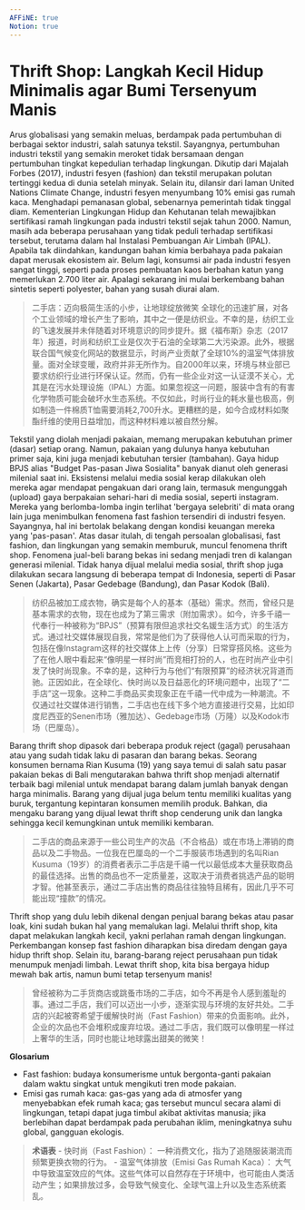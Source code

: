 ```yaml
---
AFFiNE: true
Notion: true
---
```


# Thrift Shop: Langkah Kecil Hidup Minimalis agar Bumi Tersenyum Manis

Arus globalisasi yang semakin meluas, berdampak pada pertumbuhan di berbagai sektor industri, salah satunya tekstil. Sayangnya, pertumbuhan industri tekstil yang semakin meroket tidak bersamaan dengan pertumbuhan tingkat kepedulian terhadap lingkungan. Dikutip dari Majalah Forbes (2017), industri fesyen (fashion) dan tekstil merupakan polutan tertinggi kedua di dunia setelah minyak. Selain itu, dilansir dari laman United Nations Climate Change, industri fesyen menyumbang 10% emisi gas rumah kaca. Menghadapi pemanasan global, sebenarnya pemerintah tidak tinggal diam. Kementerian Lingkungan Hidup dan Kehutanan telah mewajibkan sertifikasi ramah lingkungan pada industri tekstil sejak tahun 2000. Namun, masih ada beberapa perusahaan yang tidak peduli terhadap sertifikasi tersebut, terutama dalam hal Instalasi Pembuangan Air Limbah (IPAL). Apabila tak diindahkan, kandungan bahan kimia berbahaya pada pakaian dapat merusak ekosistem air. Belum lagi, konsumsi air pada industri fesyen sangat tinggi, seperti pada proses pembuatan kaos berbahan katun yang memerlukan 2.700 liter air. Apalagi sekarang ini mulai berkembang bahan sintetis seperti polyester, bahan yang susah diurai alam.

> 二手店：迈向极简生活的小步，让地球绽放微笑
> 全球化的迅速扩展，对各个工业领域的增长产生了影响，其中之一便是纺织业。不幸的是，纺织工业的飞速发展并未伴随着对环境意识的同步提升。据《福布斯》杂志（2017年）报道，时尚和纺织工业是仅次于石油的全球第二大污染源。此外，根据联合国气候变化网站的数据显示，时尚产业贡献了全球10%的温室气体排放量。面对全球变暖，政府并非无所作为。自2000年以来，环境与林业部已要求纺织行业进行环保认证。然而，仍有一些企业对这一认证漠不关心，尤其是在污水处理设施（IPAL）方面。如果忽视这一问题，服装中含有的有害化学物质可能会破坏水生态系统。不仅如此，时尚行业的耗水量也极高，例如制造一件棉质T恤需要消耗2,700升水。更糟糕的是，如今合成材料如聚酯纤维的使用日益增加，而这种材料难以被自然分解。

Tekstil yang diolah menjadi pakaian, memang merupakan kebutuhan primer (dasar) setiap orang. Namun, pakaian yang dulunya hanya kebutuhan primer saja, kini juga menjadi kebutuhan tersier (tambahan). Gaya hidup BPJS alias "Budget Pas-pasan Jiwa Sosialita" banyak dianut oleh generasi milenial saat ini. Eksistensi melalui media sosial kerap dilakukan oleh mereka agar mendapat pengakuan dari orang lain, termasuk mengunggah (upload) gaya berpakaian sehari-hari di media sosial, seperti instagram. Mereka yang berlomba-lomba ingin terlihat 'bergaya selebriti' di mata orang lain juga menimbulkan fenomena fast fashion tersendiri di industri fesyen. Sayangnya, hal ini bertolak belakang dengan kondisi keuangan mereka yang 'pas-pasan'. Atas dasar itulah, di tengah persoalan globalisasi, fast fashion, dan lingkungan yang semakin memburuk, muncul fenomena thrift shop. Fenomena jual-beli barang bekas ini sedang menjadi tren di kalangan generasi milenial. Tidak hanya dijual melalui media sosial, thrift shop juga dilakukan secara langsung di beberapa tempat di Indonesia, seperti di Pasar Senen (Jakarta), Pasar Gedebage (Bandung), dan Pasar Kodok (Bali).

> 纺织品被加工成衣物，确实是每个人的基本（基础）需求。然而，曾经只是基本需求的衣物，现在也成为了第三需求（附加需求）。如今，许多千禧一代奉行一种被称为“BPJS”（预算有限但追求社交名媛生活方式）的生活方式。通过社交媒体展现自我，常常是他们为了获得他人认可而采取的行为，包括在像Instagram这样的社交媒体上上传（分享）日常穿搭风格。这些为了在他人眼中看起来“像明星一样时尚”而竞相打扮的人，也在时尚产业中引发了快时尚现象。不幸的是，这种行为与他们“有限预算”的经济状况背道而驰。正因如此，在全球化、快时尚以及日益恶化的环境问题中，出现了“二手店”这一现象。这种二手商品买卖现象正在千禧一代中成为一种潮流。不仅通过社交媒体进行销售，二手店也在线下多个地方直接进行交易，比如印度尼西亚的Senen市场（雅加达）、Gedebage市场（万隆）以及Kodok市场（巴厘岛）。

Barang thrift shop dipasok dari beberapa produk reject (gagal) perusahaan atau yang sudah tidak laku di pasaran dan barang bekas. Seorang konsumen bernama Rian Kusuma (19) yang saya temui di salah satu pasar pakaian bekas di Bali mengutarakan bahwa thrift shop menjadi alternatif terbaik bagi milenial untuk mendapat barang dalam jumlah banyak dengan harga minimalis. Barang yang dijual juga belum tentu memiliki kualitas yang buruk, tergantung kepintaran konsumen memilih produk. Bahkan, dia mengaku barang yang dijual lewat thrift shop cenderung unik dan langka sehingga kecil kemungkinan untuk memiliki kembaran.

> 二手店的商品来源于一些公司生产的次品（不合格品）或在市场上滞销的商品以及二手物品。一位我在巴厘岛的一个二手服装市场遇到的名叫Rian Kusuma（19岁）的消费者表示二手店是千禧一代以最低成本大量获取商品的最佳选择。出售的商品也不一定质量差，这取决于消费者挑选产品的聪明才智。他甚至表示，通过二手店出售的商品往往独特且稀有，因此几乎不可能出现“撞款”的情况。

Thrift shop yang dulu lebih dikenal dengan penjual barang bekas atau pasar loak, kini sudah bukan hal yang memalukan lagi. Melalui thrift shop, kita dapat melakukan langkah kecil, yakni perlahan ramah dengan lingkungan. Perkembangan konsep fast fashion diharapkan bisa diredam dengan gaya hidup thrift shop. Selain itu, barang-barang reject perusahaan pun tidak menumpuk menjadi limbah. Lewat thrift shop, kita bisa bergaya hidup mewah bak artis, namun bumi tetap tersenyum manis!

> 曾经被称为二手货商店或跳蚤市场的二手店，如今不再是令人感到羞耻的事。通过二手店，我们可以迈出一小步，逐渐实现与环境的友好共处。二手店的兴起被寄希望于缓解快时尚（Fast Fashion）带来的负面影响。此外，企业的次品也不会堆积成废弃垃圾。通过二手店，我们既可以像明星一样过上奢华的生活，同时也能让地球露出甜美的微笑！

**Glosarium**

* Fast fashion: budaya konsumerisme untuk bergonta-ganti pakaian dalam waktu singkat untuk mengikuti tren mode pakaian.
* Emisi gas rumah kaca: gas-gas yang ada di atmosfer yang menyebabkan efek rumah kaca; gas tersebut muncul secara alami di lingkungan, tetapi dapat juga timbul akibat aktivitas manusia; jika berlebihan dapat berdampak pada perubahan iklim, meningkatnya suhu global, gangguan ekologis.

> **术语表**
> \- 快时尚（Fast Fashion）： 一种消费文化，指为了追随服装潮流而频繁更换衣物的行为。
> \- 温室气体排放（Emisi Gas Rumah Kaca）： 大气中导致温室效应的气体。这些气体可以自然存在于环境中，也可能由人类活动产生；如果排放过多，会导致气候变化、全球气温上升以及生态系统紊乱。
